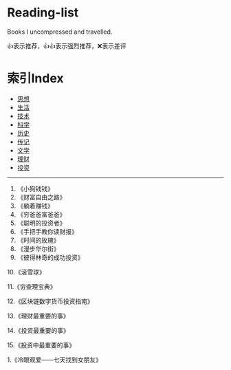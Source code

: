 # Reading-list
Books I uncompressed and travelled.

👍表示推荐，👍👍表示强烈推荐，❌表示差评

# 索引Index

* [思想](#思想)
* [生活](#生活)
* [技术](#技术)
* [科学](#科学)
* [历史](#历史)
* [传记](#传记)
* [文学](#文学)
* [理财](#理财)
* [投资](#投资)

----------------------------------------------------------------------------------------------------------------------------

1. 《小狗钱钱》
2. 《财富自由之路》
3. 《躺着赚钱》
4. 《穷爸爸富爸爸》
5. 《聪明的投资者》
6. 《手把手教你读财报》
7. 《时间的玫瑰》
8. 《漫步华尔街》
9. 《彼得林奇的成功投资》

10.《滚雪球》

11.《穷查理宝典》

12.《区块链数字货币投资指南》

13.《理财最重要的事》

14.《投资最重要的事》

15.《投资中最重要的事》



1.《冷眼观爱——七天找到女朋友》
